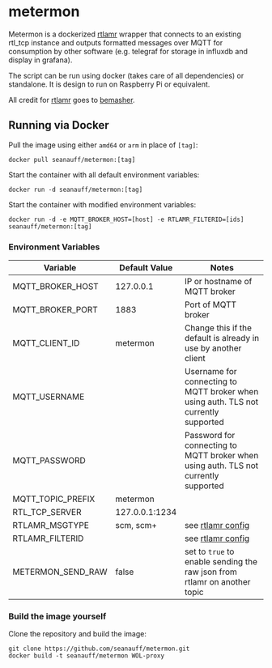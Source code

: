 # metermon

Metermon is a dockerized [rtlamr] wrapper that connects to an existing rtl_tcp instance and outputs formatted messages over MQTT for consumption by other software (e.g. telegraf for storage in influxdb and display in grafana).

The script can be run using docker (takes care of all dependencies) or standalone. It is design to run on Raspberry Pi or equivalent.

All credit for [rtlamr] goes to [bemasher](https://github.com/bemasher).

## Running via Docker

Pull the image using either `amd64` or `arm` in place of `[tag]`:

```shell
docker pull seanauff/metermon:[tag]
```

Start the container with all default environment variables:

```shell
docker run -d seanauff/metermon:[tag]
```

Start the container with modified environment variables:

```shell
docker run -d -e MQTT_BROKER_HOST=[host] -e RTLAMR_FILTERID=[ids] seanauff/metermon:[tag]
```

### Environment Variables

| Variable          | Default Value | Notes |
|-------------------|---------------|-------|
| MQTT_BROKER_HOST  |  127.0.0.1    |IP or hostname of MQTT broker       |
| MQTT_BROKER_PORT  |  1883         |Port of MQTT broker       |
| MQTT_CLIENT_ID    |  metermon   |Change this if the default is already in use by another client       |
| MQTT_USERNAME     |               |Username for connecting to MQTT broker when using auth. TLS not currently supported       |
| MQTT_PASSWORD     |               |Password for connecting to MQTT broker when using auth. TLS not currently supported       |
| MQTT_TOPIC_PREFIX | metermon    |       |
| RTL_TCP_SERVER    |127.0.0.1:1234 |       |
| RTLAMR_MSGTYPE    | scm, scm+         |see [rtlamr config](https://github.com/bemasher/rtlamr/wiki/Configuration)       |
| RTLAMR_FILTERID   |               |see [rtlamr config](https://github.com/bemasher/rtlamr/wiki/Configuration)       |
| METERMON_SEND_RAW | false         |set to `true` to enable sending the raw json from rtlamr on another topic      |

### Build the image yourself

Clone the repository and build the image:

```shell
git clone https://github.com/seanauff/metermon.git
docker build -t seanauff/metermon WOL-proxy
```

[rtlamr]: https://github.com/bemasher/rtlamr
